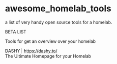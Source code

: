 # awesome_homelab_tools
a list of very handy open source tools for a homelab.

BETA LIST

Tools for get an overview over your homelab

DASHY | https://dashy.to/<br>
The Ultimate Homepage for your Homelab
